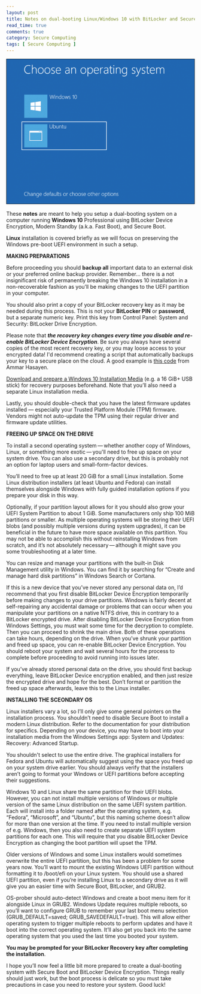```yaml
---
layout: post
title: Notes on dual-booting Linux/Windows 10 with BitLocker and Secure Boot
read_time: true
comments: true
category: Secure Computing
tags: [ Secure Computing ]
---
```


![Boot menul](/assets/windows-linux.png)

These **notes** are meant to help you setup a dual-booting system on a computer running **Windows 10** Professional using BitLocker Device Encryption, Modern Standby (a.k.a. Fast Boot), and Secure Boot.

**Linux** installation is covered briefly as we will focus on preserving the Windows pre-boot UEFI environment in such a setup.

**MAKING PREPARATIONS**

Before proceeding you should **backup all** important data to an external disk or your preferred online backup provider. Remember... there is a not insignificant risk of permanently breaking the Windows 10 installation in a non-recoverable fashion as you’ll be making changes to the UEFI partition in your computer.

You should also print a copy of your BitLocker recovery key as it may be needed during this process. This is not your **BitLocker PIN** or **password**, but a separate numeric key. Print this key from Control Panel: System and Security: BitLocker Drive Encryption.

Please note that ***the recovery key changes every time you disable and re-enable BitLocker Device Encryption***. 
Be sure you always have several copies of the most recent recovery key, or you may loose access to your encrypted data! I'd recommend creating a script that automatically backups your key to a secure place on the cloud. 
A good example is [this code](https://blog.ahasayen.com/how-to-backup-bitlocker-keys/) from Ammar Hasayen.

[Download and prepare a Windows 10 Installation Media](https://www.microsoft.com/en-us/software-download/windows10) (e.g. a 16 GiB+ USB stick) for recovery purposes beforehand. Note that you’ll also need a separate Linux installation media.

Lastly, you should double-check that you have the latest firmware updates installed — especially your Trusted Platform Module (TPM) firmware. Vendors might not auto-update the TPM using their regular driver and firmware update utilities.

**FREEING UP SPACE ON THE DRIVE**

To install a second operating system — whether another copy of Windows, Linux, or something more exotic — you'll need to free up space on your system drive. You can also use a secondary drive, but this is probably not an option for laptop users and small-form-factor devices.

You’ll need to free up at least 20 GiB for a small Linux installation. Some Linux distribution installers (at least Ubuntu and Fedora) can install themselves alongside Windows with fully guided installation options if you prepare your disk in this way.

Optionally, if your partition layout allows for it you should also grow your UEFI System Partition to about 1 GiB. Some manufacturers only ship 100 MiB partitions or smaller. As multiple operating systems will be storing their UEFI blobs (and possibly multiple versions during system upgrades), it can be beneficial in the future to have more space available on this partition. You may not be able to accomplish this without reinstalling Windows from scratch, and it’s not absolutely necessary — although it might save you some troubleshooting at a later time.

You can resize and manage your partitions with the built-in Disk Management utility in Windows. You can find it by searching for “Create and manage hard disk partitions” in Windows Search or Cortana.

If this is a new device that you’ve never stored any personal data on, I’d recommend that you first disable BitLocker Device Encryption temporarily before making changes to your drive partitions. Windows is fairly decent at self-repairing any accidental damage or problems that can occur when you manipulate your partitions on a native NTFS drive, this in contrary to a BitLocker encrypted drive.
After disabling BitLocker Device Encryption from Windows Settings, you must wait some time for the decryption to complete. Then you can proceed to shrink the main drive. Both of these operations can take hours, depending on the drive. When you’ve shrunk your partition and freed up space, you can re-enable BitLocker Device Encryption. You should reboot your system and wait several hours for the process to complete before proceeding to avoid running into issues later.

If you’ve already stored personal data on the drive, you should first backup everything, leave BitLocker Device encryption enabled, and then just resize the encrypted drive and hope for the best. Don’t format or partition the freed up space afterwards, leave this to the Linux installer.

**INSTALLING THE SCEONDARY OS**

Linux installers vary a lot, so I’ll only give some general pointers on the installation process. You shouldn’t need to disable Secure Boot to install a modern Linux distribution. Refer to the documentation for your distribution for specifics. Depending on your device, you may have to boot into your installation media from the Windows Settings app: System and Updates: Recovery: Advanced Startup.

You shouldn't select to use the entire drive. The graphical installers for Fedora and Ubuntu will automatically suggest using the space you freed up on your system drive earlier. You should always verify that the installers aren’t going to format your Windows or UEFI partitions before accepting their suggestions.

Windows 10 and Linux share the same partition for their UEFI blobs. However, you can not install multiple versions of Windows or multiple version of the same Linux distribution on the same UEFI system partition. Each will install into a folder named after the operating system, e.g. “Fedora”, “Microsoft”, and “Ubuntu”, but this naming scheme doesn’t allow for more than one version at the time. If you need to install multiple version of e.g. Windows, then you also need to create separate UEFI system partitions for each one. This will require that you disable BitLocker Device Encryption as changing the boot partition will upset the TPM.

Older versions of Windows and some Linux installers would sometimes overwrite the entire UEFI partition, but this has been a problem for some years now. You’ll want to mount the existing Windows UEFI partition without formatting it to /boot/efi on your Linux system. You should use a shared UEFI partition, even if you’re installing Linux to a secondary drive as it will give you an easier time with Secure Boot, BitLocker, and GRUB2.

OS-prober should auto-detect Windows and create a boot menu item for it alongside Linux in GRUB2. Windows Update requires multiple reboots, so you’ll want to configure GRUB to remember your last boot menu selection (GRUB_DEFAULT=saved; GRUB_SAVEDEFAULT=true). This will allow either operating system to trigger multiple reboots to perform updates and have it boot into the correct operating system. It’ll also get you back into the same operating system that you used the last time you booted your system.

**You may be prompted for your BitLocker Recovery key after completing the installation**.

I hope you’ll now feel a little bit more prepared to create a dual-booting system with Secure Boot and BitLocker Device Encryption. Things really should just work, but the boot process is delicate so you must take precautions in case you need to restore your system. Good luck!
